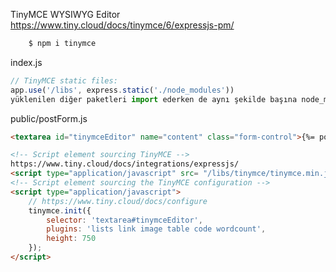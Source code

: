 TinyMCE WYSIWYG Editor
https://www.tiny.cloud/docs/tinymce/6/expressjs-pm/

```sh
    $ npm i tinymce
```

index.js
```js
// TinyMCE static files:
app.use('/libs', express.static('./node_modules'))
yüklenilen diğer paketleri import ederken de aynı şekilde başına node_modules yerine artık libs yazabiliriz.
```

public/postForm.js
```html
<textarea id="tinymceEditor" name="content" class="form-control">{%= post?.content %}</textarea>
```
```html
<!-- Script element sourcing TinyMCE -->
https://www.tiny.cloud/docs/integrations/expressjs/
<script type="application/javascript" src= "/libs/tinymce/tinymce.min.js"></script>
<!-- Script element sourcing the TinyMCE configuration -->
<script type="application/javascript">
    // https://www.tiny.cloud/docs/configure
    tinymce.init({
        selector: 'textarea#tinymceEditor',
        plugins: 'lists link image table code wordcount',
        height: 750
    });
</script>
```
